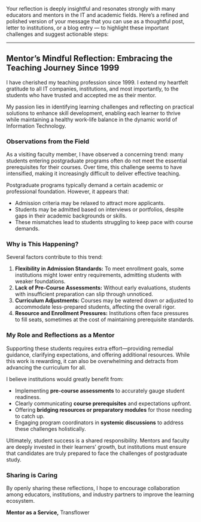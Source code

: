 Your reflection is deeply insightful and resonates strongly with many educators and mentors in the IT and academic fields. Here’s a refined and polished version of your message that you can use as a thoughtful post, letter to institutions, or a blog entry — to highlight these important challenges and suggest actionable steps:

---

## Mentor’s Mindful Reflection: Embracing the Teaching Journey Since 1999

I have cherished my teaching profession since 1999. I extend my heartfelt gratitude to all IT companies, institutions, and most importantly, to the students who have trusted and accepted me as their mentor.

My passion lies in identifying learning challenges and reflecting on practical solutions to enhance skill development, enabling each learner to thrive while maintaining a healthy work-life balance in the dynamic world of Information Technology.

### Observations from the Field

As a visiting faculty member, I have observed a concerning trend: many students entering postgraduate programs often do not meet the essential prerequisites for their courses. Over time, this challenge seems to have intensified, making it increasingly difficult to deliver effective teaching.

Postgraduate programs typically demand a certain academic or professional foundation. However, it appears that:

* Admission criteria may be relaxed to attract more applicants.
* Students may be admitted based on interviews or portfolios, despite gaps in their academic backgrounds or skills.
* These mismatches lead to students struggling to keep pace with course demands.

### Why is This Happening?

Several factors contribute to this trend:

1. **Flexibility in Admission Standards:** To meet enrollment goals, some institutions might lower entry requirements, admitting students with weaker foundations.
2. **Lack of Pre-Course Assessments:** Without early evaluations, students with insufficient preparation can slip through unnoticed.
3. **Curriculum Adjustments:** Courses may be watered down or adjusted to accommodate less-prepared students, affecting the overall rigor.
4. **Resource and Enrollment Pressures:** Institutions often face pressures to fill seats, sometimes at the cost of maintaining prerequisite standards.

### My Role and Reflections as a Mentor

Supporting these students requires extra effort—providing remedial guidance, clarifying expectations, and offering additional resources. While this work is rewarding, it can also be overwhelming and detracts from advancing the curriculum for all.

I believe institutions would greatly benefit from:

* Implementing **pre-course assessments** to accurately gauge student readiness.
* Clearly communicating **course prerequisites** and expectations upfront.
* Offering **bridging resources or preparatory modules** for those needing to catch up.
* Engaging program coordinators in **systemic discussions** to address these challenges holistically.

Ultimately, student success is a shared responsibility. Mentors and faculty are deeply invested in their learners’ growth, but institutions must ensure that candidates are truly prepared to face the challenges of postgraduate study.

### Sharing is Caring

By openly sharing these reflections, I hope to encourage collaboration among educators, institutions, and industry partners to improve the learning ecosystem.

**Mentor as a Service,**
Transflower

